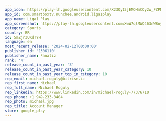 ```yaml
---
app_icon: https://play-lh.googleusercontent.com/X23QyI3jEMOHmCQy2w_FZPNbW9GivhlbZwEJMgM2TbP3KLDNaLoCSM03C91OfrwVxveI
app_id: com.smartboxtv.nunchee.android.liga1play
app_name: Liga1 Play
app_screenshot: https://play-lh.googleusercontent.com/XwW7qlMWQ463nWBnyduqdevqn1Mt-Zy-0W_Fj7kRVlJ4Gg7gstbqi8YRNtTpDdfOVw
category: Sports
country: BR
id: 5mZjr3UKdTYH
language: en
most_recent_release: '2024-02-12T00:00:00'
publisher_id: '1306110'
publisher_name: Fanatiz
rank: '4'
release_count_in_past_year: '3'
release_count_in_past_year_category: 10
release_count_in_past_year_top_in_category: 10
rep_email: michael.roguly@bitrise.io
rep_first_name: Michael
rep_full_name: Michael Roguly
rep_linkedin: https://www.linkedin.com/in/michael-roguly-77376710
rep_phone: +1 949-233-3404
rep_photo: michael.jpg
rep_title: Account Manager
store: google_play
---
```

